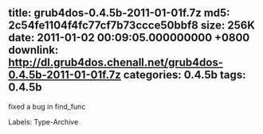 title: grub4dos-0.4.5b-2011-01-01f.7z
md5: 2c54fe1104f4fc77cf7b73ccce50bbf8
size: 256K
date: 2011-01-02 00:09:05.000000000 +0800
downlink: http://dl.grub4dos.chenall.net/grub4dos-0.4.5b-2011-01-01f.7z
categories: 0.4.5b
tags: 0.4.5b
---

fixed a bug in find_func

Labels: 
 Type-Archive